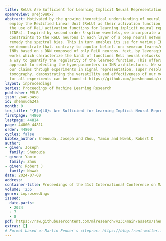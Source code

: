 ```yaml
---
title: ReLUs Are Sufficient for Learning Implicit Neural Representations
openreview: srejp9uOx7
abstract: Motivated by the growing theoretical understanding of neural networks that
  employ the Rectified Linear Unit (ReLU) as their activation function, we revisit
  the use of ReLU activation functions for learning implicit neural representations
  (INRs). Inspired by second order B-spline wavelets, we incorporate a set of simple
  constraints to the ReLU neurons in each layer of a deep neural network (DNN) to
  remedy the spectral bias. This in turn enables its use for various INR tasks. Empirically,
  we demonstrate that, contrary to popular belief, one <em>can learn</em> state-of-the-art
  INRs based on a DNN composed of only ReLU neurons. Next, by leveraging recent theoretical
  works which characterize the kinds of functions ReLU neural networks learn, we provide
  a way to quantify the regularity of the learned function. This offers a principled
  approach to selecting the hyperparameters in INR architectures. We substantiate
  our claims through experiments in signal representation, super resolution, and computed
  tomography, demonstrating the versatility and effectiveness of our method. The code
  for all experiments can be found at https://github.com/joeshenouda/relu-inrs.
layout: inproceedings
series: Proceedings of Machine Learning Research
publisher: PMLR
issn: 2640-3498
id: shenouda24a
month: 0
tex_title: "{R}e{LU}s Are Sufficient for Learning Implicit Neural Representations"
firstpage: 44800
lastpage: 44814
page: 44800-44814
order: 44800
cycles: false
bibtex_author: Shenouda, Joseph and Zhou, Yamin and Nowak, Robert D
author:
- given: Joseph
  family: Shenouda
- given: Yamin
  family: Zhou
- given: Robert D
  family: Nowak
date: 2024-07-08
address:
container-title: Proceedings of the 41st International Conference on Machine Learning
volume: '235'
genre: inproceedings
issued:
  date-parts:
  - 2024
  - 7
  - 8
pdf: https://raw.githubusercontent.com/mlresearch/v235/main/assets/shenouda24a/shenouda24a.pdf
extras: []
# Format based on Martin Fenner's citeproc: https://blog.front-matter.io/posts/citeproc-yaml-for-bibliographies/
---
```

